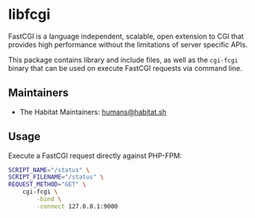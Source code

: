 # libfcgi

FastCGI is a language independent, scalable, open extension to CGI that provides high performance without the limitations of server specific APIs.

This package contains library and include files, as well as the `cgi-fcgi` binary that can be used on execute FastCGI requests via command line.

## Maintainers

* The Habitat Maintainers: <humans@habitat.sh>

## Usage

Execute a FastCGI request directly against PHP-FPM:

```bash
SCRIPT_NAME="/status" \
SCRIPT_FILENAME="/status" \
REQUEST_METHOD="GET" \
    cgi-fcgi \
        -bind \
        -connect 127.0.0.1:9000
```
